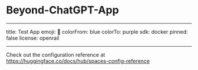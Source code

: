 # Beyond-ChatGPT-App

---

title: Test App
emoji: 🦀
colorFrom: blue
colorTo: purple
sdk: docker
pinned: false
license: openrail

---

Check out the configuration reference at https://huggingface.co/docs/hub/spaces-config-reference
